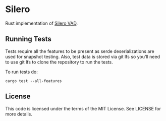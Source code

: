 # Silero

Rust implementation of [Silero VAD](https://github.com/snakers4/silero-vad).

## Running Tests

Tests require all the features to be present as serde deserializations are used
for snapshot testing. Also, test data is stored via git lfs so you'll need to use
git lfs to clone the repository to run the tests.

To run tests do:

```text
cargo test --all-features
```

## License

This code is licensed under the terms of the MIT License. See LICENSE for more
details.
